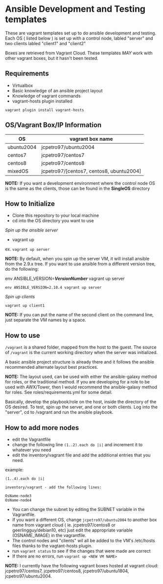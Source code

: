 # Ansible Development and Testing templates

These are vagrant templates set up to do ansible development and testing.  Each OS ( listed below ) is set up with a control node, labled "server" and two clients labled "client1" and "client2"

Boxes are retrieved from Vagrant Cloud.  These templates _MAY_ work with other vagrant boxes, but it hasn't been tested.
## Requirements

* Virtualbox 
* Basic knowledge of an ansible project layout
* Knowledge of vagrant commands
* vagrant-hosts plugin installed

`vagrant plugin install vagrant-hosts`


## OS/Vagrant Box/IP Information

| OS         | vagrant box name                         | 
| ---------- | ---------------------------------------- |
| ubuntu2004 | jcpetro97/ubuntu2004                     |
| centos7    | jcpetro97/centos7                        |
| centos8    | jcpetro97/centos8                        |
| mixedOS    | jcpetro97/[centos7, centos8, ubuntu2004] | 

**NOTE:** If you want a development environment where the control node OS is the same as the clients, those can be found in the **SingleOS** directory

## How to Initialize

* Clone this repository to your local machine
* cd into the OS directory you want to use

_Spin up the ansible server_

* vagrant up <VM name>

ex. `vagrant up server`

**NOTE:** By default, when you spin up the server VM, it will install ansible from the 2.9.x tree.  If you want to use ansible from a different version tree, do the following:

env ANSIBLE_VERSION=_**VersionNumber**_ vagrant up server

`env ANSIBLE_VERSION=2.10.4 vagrant up server`

_Spin up clients_

`vagrant up client1`

**NOTE:** If you can put the name of the second client on the command line, just separate the VM names by a space.

## How to use

`/vagrant` is a shared folder, mapped from the host to the guest.  The source of `/vagrant` is the current working directory when the server was initialized.  

A basic ansible project structure is already there and it follows the ansible recommended alternate layout best practices.  

**NOTE:** The layout used, can be used with either the ansible-galaxy method for roles, or the traditional method.  If you are developing for a role to be used with AWX/Tower, then I would recommend the ansible-galaxy method for roles.  See roles/requirements.yml for some detail.

Basically, develop the playbook/role on the host, inside the directory of the OS desired.  To test, spin up the server, and one or both clients.  Log into the "server", cd to /vagrant and run the ansible playbook.

## How to add more nodes

* edit the Vagrantfile
* change the following line  `(1..2).each do |i|`  and increment it to whatever you need
* edit the inventory/vagrant file and add the additional entries that you need.  

example:

```
(1..4).each do |i|

inventory/vagrant - add the following lines:

OsName-node3
OsName-node4

```

* You can change the subnet by editing the SUBNET variable in the Vagrantfile.
* If you want a different OS, change `jcpetro97/ubuntu2004` to another box name from vagrant cloud ( ie. jcpetro97/centos8 or geerlingguy/debian10, etc)  just edit the appropriate variable (OSNAME_IMAGE) in the vagrantfile.
* The control nodes and "clients"  wil all be added to the VM's /etc/hosts files thanks to the vagtant-hosts plugin.
* run `vagrant status` to see if the changes that were made are correct
* If there are no errors, run `vagrant up <NEW VM NAME>`

**NOTE:** I currently have the following vagrant boxes hosted at vagrant cloud: jcpetro97/centos7, jcpetro97/centos8, jcpetro97/ubuntu1804, jcpetro97/ubuntu2004.